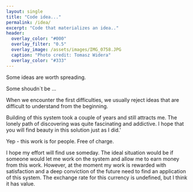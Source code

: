 ```yaml
---
layout: single
title: "Code idea..."
permalink: /idea/
excerpt: "Code that materializes an idea.."
header:
  overlay_color: "#000"
  overlay_filter: "0.5"
  overlay_image: /assets/images/IMG_0758.JPG
  caption: "Photo credit: Tomasz Widera"
  overlay_color: "#333"
---
```


Some ideas are worth spreading.

Some shoudn`t be ...

When we encounter the first difficulties, we usually reject ideas that are difficult to understand from the beginning.

Building of this system took a couple of years and still attracts me. The lonely path of discovering was quite fascinating and addictive. I hope that you will find beauty in this solution just as I did.'

Yep - this work is for people. Free of charge.

I hope my effort will find use someday. The ideal situation would be if someone would let me work on the system and allow me to earn money from this work. However, at the moment my work is rewarded with satisfaction and a deep conviction of the future need to find an application of this system. The exchange rate for this currency is undefined, but I think it has value.